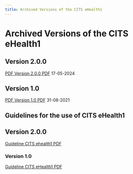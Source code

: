 ```yaml
---
title: Archived Versions of the CITS eHealth1
---
```

# Archived Versions of the CITS eHealth1

## Version 2.0.0

[PDF Version 2.0.0 PDF](./v2_0/CITS_eHealth1_v2_0_0.pdf) 17-05-2024

## Version 1.0

[PDF Version 1.0 PDF](./v1_0/CITS_eHealth1_v1.0.pdf) 31-08-2021

## Guidelines for the use of CITS eHealth1

## Version 2.0.0

[Guideline CITS ehealth1 PDF](./guidelines/v1_0/Guideline_CITS_eHealth1_v1.0.pdf)

### Version 1.0

[Guideline CITS eHealth1 PDF](./guidelines/v1_0/Guideline_CITS_eHealth1_v1.0.pdf)
